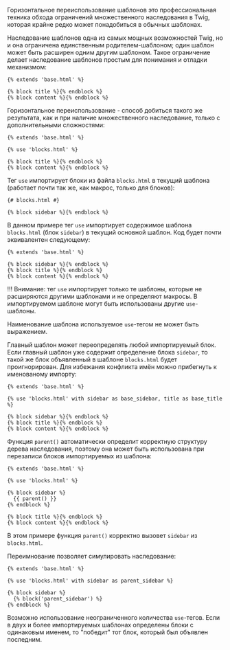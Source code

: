 Горизонтальное переиспользование шаблонов это профессиональная техника обхода ограничений множественного наследования в Twig, которая крайне редко может понадобиться в обычных шаблонах.

Наследование шаблонов одна из самых мощных возможностей Twig, но и она ограничена единственным родителем-шаблоном; один шаблон может быть расширен одним другим шаблоном. Такое ограничение делает наследование шаблонов простым для понимания и отладки механизмом:

```twig
{% extends 'base.html' %}

{% block title %}{% endblock %}
{% block content %}{% endblock %}
```

Горизонтальное переиспользование - способ добиться такого же результата, как и при наличие множественного наследование, только с дополнительными сложностями:

```twig
{% extends 'base.html' %}

{% use 'blocks.html' %}

{% block title %}{% endblock %}
{% block content %}{% endblock %}
```

Тег ```use``` импортирует блоки из файла ```blocks.html``` в текущий шаблона (работает почти так же, как макрос, только для блоков):

```twig
{# blocks.html #}

{% block sidebar %}{% endblock %}
```

В данном примере тег ```use``` импортирует содержимое шаблона ```blocks.html``` (блок ```sidebar```) в текущий основной шаблон. Код будет почти эквивалентен следующему:

```twig
{% extends 'base.html' %}

{% block sidebar %}{% endblock %}
{% block title %}{% endblock %}
{% block content %}{% endblock %}
```

!!! Внимание: тег ```use``` импортирует только те шаблоны, которые не расширяются другими шаблонами и не определяют макросы. В импортируемом шаблоне могут быть использованы другие ```use```-шаблоны.

Наименование шаблона используемое ```use```-тегом не может быть выражением.

Главный шаблон может переопределять любой импортируемый блок. Если главный шаблон уже содержит определение блока ```sidebar```, то такой же блок объявленный в шаблоне ```blocks.html``` будет проигнорирован. Для избежания конфликта имён можно прибегнуть к именованому импорту:

```twig
{% extends 'base.html' %}

{% use 'blocks.html' with sidebar as base_sidebar, title as base_title %}

{% block sidebar %}{% endblock %}
{% block title %}{% endblock %}
{% block content %}{% endblock %}
```

Функция ```parent()``` автоматически определит корректную структуру дерева наследования, поэтому она может быть использована при перезаписи блоков импортируемых из шаблона:

```twig
{% extends 'base.html' %}

{% use 'blocks.html' %}

{% block sidebar %}
  {{ parent() }}
{% endblock %}

{% block title %}{% endblock %}
{% block content %}{% endblock %}
```

В этом примере функция ```parent()``` корректно вызовет ```sidebar``` из ```blocks.html```.

Переимнование позволяет симулировать наследование:

```twig
{% extends 'base.html' %}

{% use 'blocks.html' with sidebar as parent_sidebar %}

{% block sidebar %}
  {% block('parent_sidebar') %}
{% endblock %}
```

Возможно использование неограниченного количества ```use```-тегов. Если в двух и более импортируемых шаблонах определены блоки с одинаковым именем, то "победит" тот блок, который был объявлен последним.


